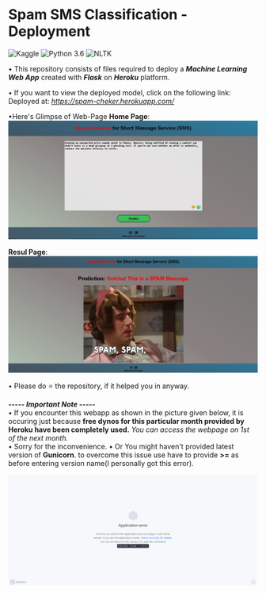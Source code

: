 # Spam SMS Classification - Deployment
![Kaggle](https://img.shields.io/badge/Dataset-Kaggle-blue.svg) ![Python 3.6](https://img.shields.io/badge/Python-3.6-brightgreen.svg) ![NLTK](https://img.shields.io/badge/Library-NLTK-orange.svg)

• This repository consists of files required to deploy a ___Machine Learning Web App___ created with ___Flask___ on ___Heroku___ platform.

• If you want to view the deployed model, click on the following link:<br />
Deployed at: _https://spam-cheker.herokuapp.com/_

•Here's Glimpse of Web-Page
 **Home Page**:
  ![homepage](readme_resources/1.jpg)
  
 **Resul Page**:
  ![resultpage](readme_resources/2.jpg)
 
• Please do ⭐ the repository, if it helped you in anyway.


_**----- Important Note -----**_<br />
• If you encounter this webapp as shown in the picture given below, it is occuring just because **free dynos for this particular month provided by Heroku have been completely used.** _You can access the webpage on 1st of the next month._<br />
• Sorry for the inconvenience.
• Or You might haven't provided latest version of **Gunicorn**. to overcome this issue use have to provide **>=** as before entering version name(I personally got this error).


![Heroku-Error](readme_resources/application-error-heroku.png)
